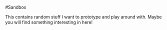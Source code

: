 #Sandbox

This contains random stuff I want to prototype and play around with. Maybe you will find something interesting in here!
